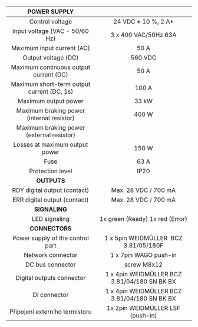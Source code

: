 | **POWER SUPPLY** |   |
| :---: | :---: |
| Control voltage | 24 VDC ± 10 %, 2 A* |
| Input voltage (VAC - 50/60 Hz)  | 3 x 400 VAC/50Hz 63A |
| Maximum input current (AC)  | 50 A |
| Output voltage (DC)  | 560 VDC |
| Maximum continuous output current (DC)  | 50 A |
| Maximum short-term output current (DC, 1s)  | 100 A |
| Maximum output power  | 33 kW |
| Maximum braking power (internal resistor)  | 400 W |
| Maximum braking power (external resistor)  |   |
| Losses at maximum output power  | 150 W |
| Fuse | 63 A |
| Protection level | IP20 |
| **OUTPUTS** |   |
| RDY digital output (contact) | Max. 28 VDC / 700 mA |
| ERR digital output (contact) | Max. 28 VDC / 700 mA |
| **SIGNALING** |   |
| LED signaling | 1x green (Ready)  1x red (Error) |
| **CONNECTORS** |   |
| Power supply of the control part | 1 x 5pin WEIDMÜLLER  BCZ 3.81/05/180F |
| Network connector | 1 x 7pin WAGO push-in |
| DC bus connector | screw M8x12 |
| Digital outputs connector | 1 x 4pin WEIDMÜLLER BCZ 3.81/04/180 SN BK BX |
| DI connector | 1 x 4pin WEIDMÜLLER BCZ 3.81/04/180 SN BK BX |
| Připojení externího termistoru | 1x 2pin WEIDMÜLLER LSF (push-in) |
